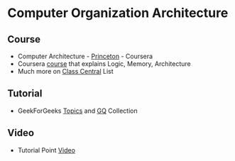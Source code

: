 # Computer Organization Architecture

## Course 
* Computer Architecture - [Princeton](https://www.coursera.org/learn/comparch) - Coursera
* Coursera [course](https://www.coursera.org/learn/build-a-computer/) that explains Logic, Memory, Architecture
* Much more on [Class Central](https://www.class-central.com/search?q=computer+organization+architecture) List

## Tutorial
* GeekForGeeks [Topics](https://www.geeksforgeeks.org/computer-organization-and-architecture-tutorials/)  and [GQ](https://www.geeksforgeeks.org/computer-organization-and-architecture-gq/) Collection 

## Video
* Tutorial Point [Video](https://www.tutorialspoint.com/computer_organization/index.asp)
